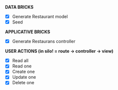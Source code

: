 **DATA BRICKS**

- [x] Generate Restaurant model
- [x] Seed

**APPLICATIVE BRICKS**
- [x] Generate Restaurans controller

**USER ACTIONS (in silo! = route -> controller -> view)**

- [x] Read all
- [x] Read one
- [x] Create  one
- [x] Update one
- [x] Delete one
